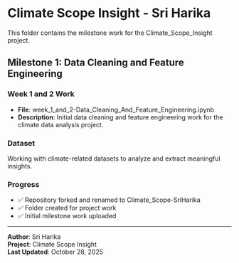 # Climate Scope Insight - Sri Harika

This folder contains the milestone work for the Climate_Scope_Insight project.

## Milestone 1: Data Cleaning and Feature Engineering

### Week 1 and 2 Work
- **File**: week_1_and_2-Data_Cleaning_And_Feature_Engineering.ipynb
- **Description**: Initial data cleaning and feature engineering work for the climate data analysis project.

### Dataset
Working with climate-related datasets to analyze and extract meaningful insights.

### Progress
- ✅ Repository forked and renamed to Climate_Scope-SriHarika
- ✅ Folder created for project work
- ✅ Initial milestone work uploaded

---

**Author**: Sri Harika  
**Project**: Climate Scope Insight  
**Last Updated**: October 28, 2025
